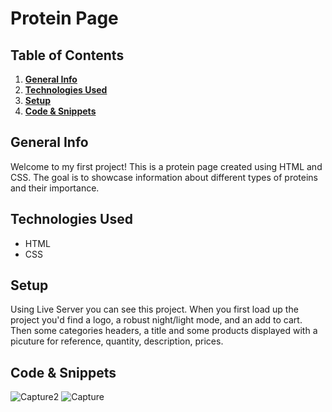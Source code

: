 # Protein Page

## Table of Contents
1. [**General Info**](#general-info)
2. [**Technologies Used**](#technologies-used)
3. [**Setup**](#setup)
4. [**Code & Snippets**](#CodeSnippets)
## General Info
Welcome to my first project! This is a protein page created using HTML and CSS. The goal is to showcase information about different types of proteins and their importance.

## Technologies Used
- HTML
- CSS

## Setup
Using Live Server you can see this project. When you first load up the project you'd find a logo, a robust night/light mode, and an add to cart. Then some categories headers, a title and some products displayed with a picuture for reference, quantity, description, prices. 

## Code & Snippets

![Capture2](https://github.com/AhmadBahr/Protein-Page/assets/150359856/a7445c65-3079-49e4-b7ba-67c5f37c75cf) ![Capture](https://github.com/AhmadBahr/Protein-Page/assets/150359856/6e52a523-1260-4307-827f-3bab36716671)
